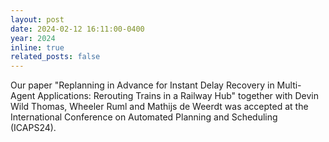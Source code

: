 ```yaml
---
layout: post
date: 2024-02-12 16:11:00-0400
year: 2024
inline: true
related_posts: false
---
```


Our paper "Replanning in Advance for Instant Delay Recovery in Multi-Agent Applications: Rerouting Trains in a Railway Hub" together with Devin Wild Thomas, Wheeler Ruml and Mathijs de Weerdt was accepted at the International Conference on Automated Planning and Scheduling (ICAPS24). 